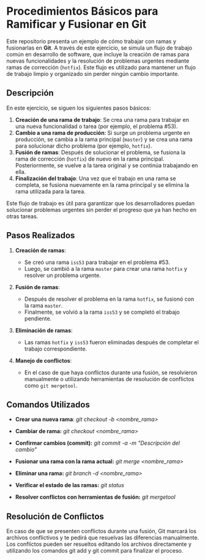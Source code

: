 # Procedimientos Básicos para Ramificar y Fusionar en Git

Este repositorio presenta un ejemplo de cómo trabajar con ramas y fusionarlas en **Git**. A través de este ejercicio, se simula un flujo de trabajo común en desarrollo de software, que incluye la creación de ramas para nuevas funcionalidades y la resolución de problemas urgentes mediante ramas de corrección (`hotfix`). Este flujo es utilizado para mantener un flujo de trabajo limpio y organizado sin perder ningún cambio importante.

## Descripción

En este ejercicio, se siguen los siguientes pasos básicos:

1. **Creación de una rama de trabajo**: Se crea una rama para trabajar en una nueva funcionalidad o tarea (por ejemplo, el problema #53).
2. **Cambio a una rama de producción**: Si surge un problema urgente en producción, se cambia a la rama principal (`master`) y se crea una rama para solucionar dicho problema (por ejemplo, `hotfix`).
3. **Fusión de ramas**: Después de solucionar el problema, se fusiona la rama de corrección (`hotfix`) de nuevo en la rama principal. Posteriormente, se vuelve a la tarea original y se continúa trabajando en ella.
4. **Finalización del trabajo**: Una vez que el trabajo en una rama se completa, se fusiona nuevamente en la rama principal y se elimina la rama utilizada para la tarea.

Este flujo de trabajo es útil para garantizar que los desarrolladores puedan solucionar problemas urgentes sin perder el progreso que ya han hecho en otras tareas.

## Pasos Realizados

1. **Creación de ramas**:
   - Se creó una rama `iss53` para trabajar en el problema #53.
   - Luego, se cambió a la rama `master` para crear una rama `hotfix` y resolver un problema urgente.

2. **Fusión de ramas**:
   - Después de resolver el problema en la rama `hotfix`, se fusionó con la rama `master`.
   - Finalmente, se volvió a la rama `iss53` y se completó el trabajo pendiente.

3. **Eliminación de ramas**:
   - Las ramas `hotfix` y `iss53` fueron eliminadas después de completar el trabajo correspondiente.

4. **Manejo de conflictos**:
   - En el caso de que haya conflictos durante una fusión, se resolvieron manualmente o utilizando herramientas de resolución de conflictos como `git mergetool`.

## Comandos Utilizados

* **Crear una nueva rama**:
  *git checkout -b <nombre_rama>*
  
* **Cambiar de rama:**
    *git checkout <nombre_rama>*

* **Confirmar cambios (commit):**
    *git commit -a -m "Descripción del cambio"*

* **Fusionar una rama con la rama actual:**
    *git merge <nombre_rama>*

* **Eliminar una rama:**
    *git branch -d <nombre_rama>*

* **Verificar el estado de las ramas:**
    *git status*

* **Resolver conflictos con herramientas de fusión:**
    *git mergetool*


## Resolución de Conflictos

En caso de que se presenten conflictos durante una fusión, Git marcará los archivos conflictivos y te pedirá que resuelvas las diferencias manualmente. Los conflictos pueden ser resueltos editando los archivos directamente y utilizando los comandos git add y git commit para finalizar el proceso.
